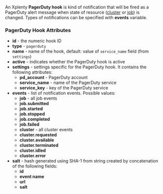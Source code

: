 An Xplenty **PagerDuty hook** is kind of notification that will be fired as a PagerDuty alert message when state of resource ([cluster](https://github.com/xplenty/xplenty-api-doc-v2/blob/master/resources/cluster.md) or [job](https://github.com/xplenty/xplenty-api-doc-v2/blob/master/resources/job.md)) is changed. Types of notifications can be specified with **events** variable.

### PagerDuty Hook Attributes

* **id** - the numeric hook ID
* **type** - `pagerduty`
* **name** - name of the hook, default: value of `service_name` field (from `settings`)
* **active** - indicates whether the PagerDuty hook is active
* **settings** - settings specific for the PagerDuty hook. It contains the following attributes:
  * **pd_account** - PagerDuty account
  * **service_name** - name of the PagerDuty service
  * **service_key** - key of the PagerDuty service
* **events** - list of notification events. Possible values:
  * **job** - all job events
  * **job.submitted**
  * **job.started**
  * **job.stopped**
  * **job.completed**
  * **job.failed**
  * **cluster** - all cluster events
  * **cluster.requested**
  * **cluster.available**
  * **cluster.terminated**
  * **cluster.idled**
  * **cluster.error**
* **salt** - hash generated using SHA-1 from string created by concatenation of the following fields:
  * **id**
  * **event name**
  * **url**
  * **salt**
